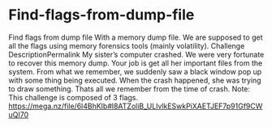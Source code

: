 # Find-flags-from-dump-file
Find flags from dump file
With a memory dump file. We are supposed to get all the flags using memory forensics tools (mainly volatility).
Challenge DescriptionPermalink
My sister’s computer crashed. We were very fortunate to recover this memory dump. Your job is get all her important files from the system. From what we remember, we suddenly saw a black window pop up with some thing being executed. When the crash happened, she was trying to draw something. Thats all we remember from the time of crash.
Note: This challenge is composed of 3 flags.
https://mega.nz/file/6l4BhKIb#l8ATZoliB_ULlvlkESwkPiXAETJEF7p91Gf9CWuQI70
